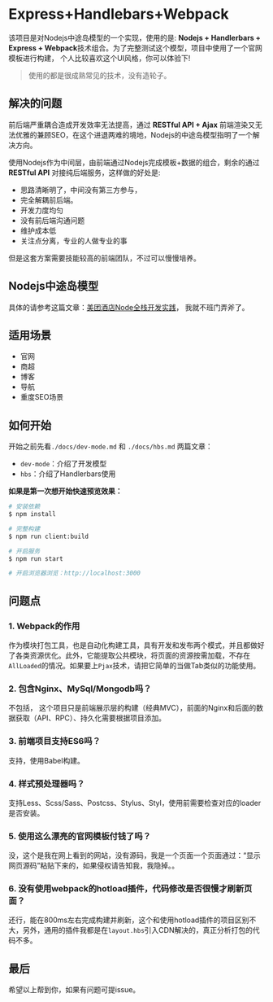 # Express+Handlebars+Webpack

该项目是对Nodejs中途岛模型的一个实现，使用的是: **Nodejs + Handlerbars + Express + Webpack**技术组合。为了完整测试这个模型，项目中使用了一个官网模板进行构建， 个人比较喜欢这个UI风格，你可以体验下!

> 使用的都是很成熟常见的技术，没有造轮子。

## 解决的问题

前后端严重耦合造成开发效率无法提高，通过 **RESTful API + Ajax** 前端渲染又无法优雅的兼顾SEO，在这个进退两难的境地，Nodejs的中途岛模型指明了一个解决方向。

使用Nodejs作为中间层，由前端通过Nodejs完成模板+数据的组合，剩余的通过 **RESTful API** 对接纯后端服务，这样做的好处是:

- 思路清晰明了，中间没有第三方参与，
- 完全解耦前后端。
- 开发力度均匀
- 没有前后端沟通问题
- 维护成本低
- 关注点分离，专业的人做专业的事

但是这套方案需要技能较高的前端团队，不过可以慢慢培养。



##  Nodejs中途岛模型

具体的请参考这篇文章：[美团酒店Node全栈开发实践](https://tech.meituan.com/node-fullstack-development-practice.html)， 我就不班门弄斧了。

## 适用场景

- 官网
- 商超
- 博客
- 导航
- 重度SEO场景

## 如何开始

开始之前先看```./docs/dev-mode.md``` 和 ```./docs/hbs.md``` 两篇文章：

- ```dev-mode```：介绍了开发模型
- ```hbs```：介绍了Handlerbars使用

**如果是第一次想开始快速预览效果：**

```bash
# 安装依赖
$ npm install

# 完整构建
$ npm run client:build

# 开启服务
$ npm run start

# 开启浏览器浏览：http://localhost:3000
```

## 问题点

### 1. Webpack的作用

作为模块打包工具，也是自动化构建工具，具有开发和发布两个模式，并且都做好了各类资源优化。此外，它能提取公共模块，将页面的资源按需加载，不存在```AllLoaded```的情况。如果要上```Pjax```技术，请把它简单的当做Tab类似的功能使用。


### 2. 包含Nginx、MySql/Mongodb吗？

不包括， 这个项目只是前端展示层的构建（经典MVC），前面的Nginx和后面的数据获取（API、RPC）、持久化需要根据项目添加。

### 3. 前端项目支持ES6吗？

支持，使用Babel构建。

### 4. 样式预处理器吗？

支持Less、Scss/Sass、Postcss、Stylus、Styl，使用前需要检查对应的loader是否安装。

### 5. 使用这么漂亮的官网模板付钱了吗？

没，这个是我在网上看到的网站，没有源码，我是一个页面一个页面通过：“显示网页源码”粘贴下来的，如果侵权请告知我，我隐掉。。

### 6. 没有使用webpack的hotload插件，代码修改是否很慢才刷新页面？

还行，能在800ms左右完成构建并刷新，这个和使用hotload插件的项目区别不大，另外，通用的插件我都是在```layout.hbs```引入CDN解决的，真正分析打包的代码不多。

## 最后

希望以上帮到你，如果有问题可提issue。
